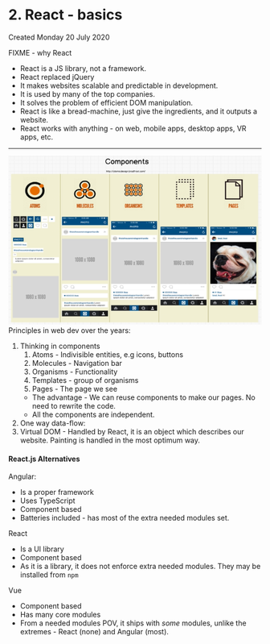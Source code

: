 # 2. React - basics
Created Monday 20 July 2020

FIXME - why React

* React is a JS library, not a framework.
* React replaced jQuery
* It makes websites scalable and predictable in development.
* It is used by many of the top companies.
* It solves the problem of efficient DOM manipulation.
* React is like a bread-machine, just give the ingredients, and it outputs a website.
* React works with anything - on web, mobile apps, desktop apps, VR apps, etc.



*****

![](../assets/pasted_image%205.png)
Principles in web dev over the years:

1. Thinking in components
	1. Atoms - Indivisible entities, e.g icons, buttons
	2. Molecules - Navigation bar
	3. Organisms - Functionality
	4. Templates - group of organisms
	5. Pages - The page we see
	* The advantage - We can reuse components to make our pages. No need to rewrite the code.
	* All the components are independent.
2. One way data-flow:
3. Virtual DOM - Handled by React, it is an object which describes our website. Painting is handled in the most optimum way.


#### React.js Alternatives
Angular:

* Is a proper framework
* Uses TypeScript
* Component based
* Batteries included - has most of the extra needed modules set.

React

* Is a UI library
* Component based
* As it is a library, it does not enforce extra needed modules. They may be installed from ``npm``

Vue

* Component based
* Has many core modules
* From a needed modules POV, it ships with *some* modules, unlike the extremes - React (none) and Angular (most).


